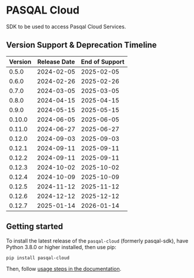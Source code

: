 # PASQAL Cloud

SDK to be used to access Pasqal Cloud Services.

## Version Support & Deprecation Timeline

| Version | Release Date | End of Support |
| ------- | ------------ | -------------- |
| 0.5.0   | 2024-02-05   | 2025-02-05     |
| 0.6.0   | 2024-02-26   | 2025-02-26     |
| 0.7.0   | 2024-03-05   | 2025-03-05     |
| 0.8.0   | 2024-04-15   | 2025-04-15     |
| 0.9.0   | 2024-05-15   | 2025-05-15     |
| 0.10.0  | 2024-06-05   | 2025-06-05     |
| 0.11.0  | 2024-06-27   | 2025-06-27     |
| 0.12.0  | 2024-09-03   | 2025-09-03     |
| 0.12.1  | 2024-09-11   | 2025-09-11     |
| 0.12.2  | 2024-09-11   | 2025-09-11     |
| 0.12.3  | 2024-10-02   | 2025-10-02     |
| 0.12.4  | 2024-10-09   | 2025-10-09     |
| 0.12.5  | 2024-11-12   | 2025-11-12     |
| 0.12.6  | 2024-12-12   | 2025-12-12     |
| 0.12.7  | 2025-01-14   | 2026-01-14     |

## Getting started

To install the latest release of the `pasqal-cloud` (formerly pasqal-sdk), have Python 3.8.0 or higher installed, then
use pip:

```bash
pip install pasqal-cloud
```

Then, follow [usage steps in the documentation](https://pasqal-io.github.io/pasqal-cloud/#getting-started).

